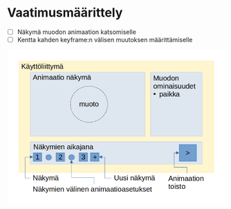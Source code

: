 # Vaatimusmäärittely
- [ ] Näkymä muodon animaation katsomiselle
- [ ] Kentta kahden keyframe:n välisen muutoksen määrittämiselle

![näkymäkaavio](näkymäkaavio.png)
